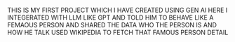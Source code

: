 THIS IS MY FIRST PROJECT WHICH I HAVE CREATED USING GEN AI HERE I INTEGERATED WITH LLM LIKE GPT AND TOLD HIM TO BEHAVE LIKE A FEMAOUS PERSON AND SHARED THE DATA WHO THE PERSON IS AND HOW HE TALK USED WIKIPEDIA TO FETCH THAT FAMOUS PERSON DETAIL
